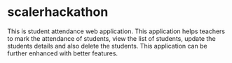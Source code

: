 # scalerhackathon
This is student attendance web application. This application helps teachers to mark the attendance of students, view the list of students, update the students details and also delete the students.
This application can be further enhanced with better features.
